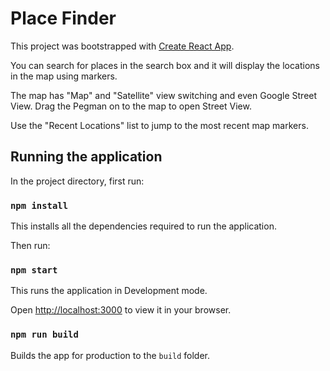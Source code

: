 
# Place Finder

  

This project was bootstrapped with [Create React App](https://github.com/facebook/create-react-app).

You can search for places in the search box and it will display the locations in the map using markers.

The map has "Map" and "Satellite" view switching and even Google Street View. Drag the Pegman on to the map to open Street View.

Use the "Recent Locations" list to jump to the most recent map markers.
  

## Running the application

  

In the project directory, first run:

  

### `npm install`

  

This installs all the dependencies required to run the application.

Then run:

  

### `npm start`

  

This runs the application in Development mode.

Open [http://localhost:3000](http://localhost:3000) to view it in your browser.


### `npm run build`


Builds the app for production to the `build` folder.